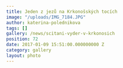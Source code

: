 ```yaml
---
title: Jeden z jezů na Krkonošských tocích
image: "/uploads/IMG_7184.JPG"
author: katerina-polednikova
tags: []
gallery: /news/scitani-vyder-v-krkonosich
position: 72
date: 2017-01-09 15:51:00.000000000 Z
category: gallery
layout: photo
---
```


